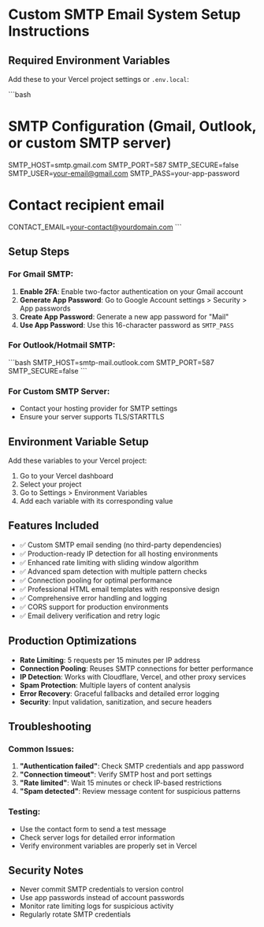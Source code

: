 # Custom SMTP Email System Setup Instructions

## Required Environment Variables

Add these to your Vercel project settings or `.env.local`:

\`\`\`bash
# SMTP Configuration (Gmail, Outlook, or custom SMTP server)
SMTP_HOST=smtp.gmail.com
SMTP_PORT=587
SMTP_SECURE=false
SMTP_USER=your-email@gmail.com
SMTP_PASS=your-app-password

# Contact recipient email
CONTACT_EMAIL=your-contact@yourdomain.com
\`\`\`

## Setup Steps

### For Gmail SMTP:
1. **Enable 2FA**: Enable two-factor authentication on your Gmail account
2. **Generate App Password**: Go to Google Account settings > Security > App passwords
3. **Create App Password**: Generate a new app password for "Mail"
4. **Use App Password**: Use this 16-character password as `SMTP_PASS`

### For Outlook/Hotmail SMTP:
\`\`\`bash
SMTP_HOST=smtp-mail.outlook.com
SMTP_PORT=587
SMTP_SECURE=false
\`\`\`

### For Custom SMTP Server:
- Contact your hosting provider for SMTP settings
- Ensure your server supports TLS/STARTTLS

## Environment Variable Setup

Add these variables to your Vercel project:
1. Go to your Vercel dashboard
2. Select your project
3. Go to Settings > Environment Variables
4. Add each variable with its corresponding value

## Features Included

- ✅ Custom SMTP email sending (no third-party dependencies)
- ✅ Production-ready IP detection for all hosting environments
- ✅ Enhanced rate limiting with sliding window algorithm
- ✅ Advanced spam detection with multiple pattern checks
- ✅ Connection pooling for optimal performance
- ✅ Professional HTML email templates with responsive design
- ✅ Comprehensive error handling and logging
- ✅ CORS support for production environments
- ✅ Email delivery verification and retry logic

## Production Optimizations

- **Rate Limiting**: 5 requests per 15 minutes per IP address
- **Connection Pooling**: Reuses SMTP connections for better performance
- **IP Detection**: Works with Cloudflare, Vercel, and other proxy services
- **Spam Protection**: Multiple layers of content analysis
- **Error Recovery**: Graceful fallbacks and detailed error logging
- **Security**: Input validation, sanitization, and secure headers

## Troubleshooting

### Common Issues:
1. **"Authentication failed"**: Check SMTP credentials and app password
2. **"Connection timeout"**: Verify SMTP host and port settings
3. **"Rate limited"**: Wait 15 minutes or check IP-based restrictions
4. **"Spam detected"**: Review message content for suspicious patterns

### Testing:
- Use the contact form to send a test message
- Check server logs for detailed error information
- Verify environment variables are properly set in Vercel

## Security Notes

- Never commit SMTP credentials to version control
- Use app passwords instead of account passwords
- Monitor rate limiting logs for suspicious activity
- Regularly rotate SMTP credentials
